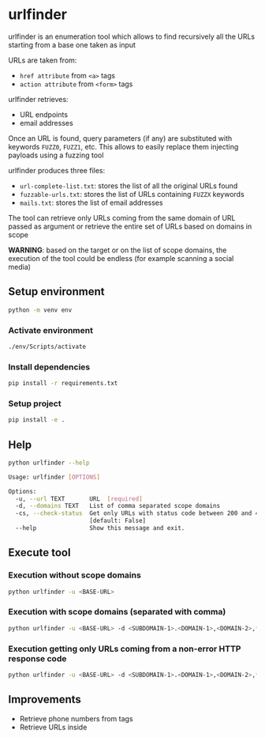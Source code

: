 # urlfinder

urlfinder is an enumeration tool which allows to find recursively all the URLs starting from a base one taken as input

URLs are taken from:
+ `href attribute` from `<a>` tags
+ `action attribute` from `<form>` tags

urlfinder retrieves:
+ URL endpoints
+ email addresses

Once an URL is found, query parameters (if any) are substituted with keywords `FUZZ0`, `FUZZ1`, etc. This allows to easily replace them injecting payloads using a fuzzing tool

urlfinder produces three files:
+ `url-complete-list.txt`: stores the list of all the original URLs found
+ `fuzzable-urls.txt`: stores the list of URLs containing `FUZZX` keywords
+ `mails.txt`: stores the list of email addresses

The tool can retrieve only URLs coming from the same domain of URL passed as argument or retrieve the entire set of URLs based on domains in scope

**WARNING**: based on the target or on the list of scope domains, the execution of the tool could be endless (for example scanning a social media) 

## Setup environment

```bash
python -m venv env
```

### Activate environment

```bash
./env/Scripts/activate
```

### Install dependencies

```bash
pip install -r requirements.txt
```

### Setup project

```bash
pip install -e .
```

## Help

```bash
python urlfinder --help                         

Usage: urlfinder [OPTIONS]

Options:
  -u, --url TEXT       URL  [required]
  -d, --domains TEXT   List of comma separated scope domains
  -cs, --check-status  Get only URLs with status code between 200 and 400
                       [default: False]
  --help               Show this message and exit.
```

## Execute tool

### Execution without scope domains

```bash
python urlfinder -u <BASE-URL>
```

### Execution with scope domains (separated with comma)

```bash
python urlfinder -u <BASE-URL> -d <SUBDOMAIN-1>.<DOMAIN-1>,<DOMAIN-2>,*.<DOMAIN-3>
```

### Execution getting only URLs coming from a non-error HTTP response code

```bash
python urlfinder -u <BASE-URL> -d <SUBDOMAIN-1>.<DOMAIN-1>,<DOMAIN-2>,*.<DOMAIN-3> -cs
```

## Improvements

+ Retrieve phone numbers from <a> tags
+ Retrieve URLs inside <script> tags
+ Add option to encode the URL

## Disclaimer

This tool is only for testing and academic purposes and can only be used where strict consent has been given. Do not use it for illegal purposes! It is the end user’s responsibility to obey all applicable local, state and federal laws. Developers assume no liability and are not responsible for any misuse or damage caused by this tool and software in general.
